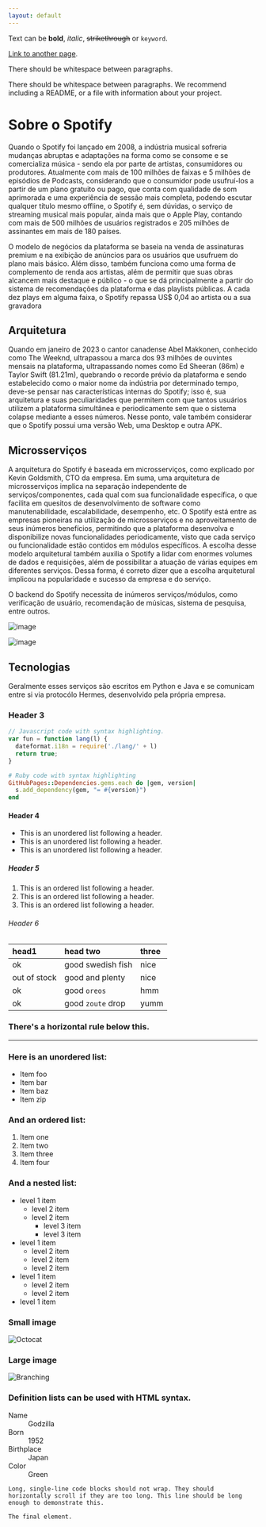 ```yaml
---
layout: default
---
```


Text can be **bold**, _italic_, ~~strikethrough~~ or `keyword`.

[Link to another page](./another-page.html).

There should be whitespace between paragraphs.

There should be whitespace between paragraphs. We recommend including a README, or a file with information about your project.

# Sobre o Spotify

Quando o Spotify foi lançado em 2008, a indústria musical sofreria mudanças abruptas e adaptações na forma como se consome e se comercializa música - sendo ela por parte de artistas, consumidores ou produtores. Atualmente com mais de 100 milhões de faixas e 5 milhões de episódios de Podcasts, considerando que o consumidor pode usufruí-los a partir de um plano gratuito ou pago, que conta com qualidade de som aprimorada e uma experiência de sessão mais completa, podendo escutar qualquer título mesmo offline, o Spotify é, sem dúvidas, o serviço de streaming musical mais popular, ainda mais que o Apple Play, contando com mais de 500 milhões de usuários registrados e 205 milhões de assinantes em mais de 180 países.

O modelo de negócios da plataforma se baseia na venda de assinaturas premium e na exibição de anúncios para os usuários que usufruem do plano mais básico. Além disso, também funciona como uma forma de complemento de renda aos artistas, além de permitir que suas obras alcancem mais destaque e público - o que se dá principalmente a partir do sistema de recomendações da plataforma e das playlists públicas. A cada dez plays em alguma faixa, o Spotify repassa US$ 0,04 ao artista ou a sua gravadora 


## Arquitetura

Quando em janeiro de 2023 o cantor canadense Abel Makkonen, conhecido como The Weeknd, ultrapassou a marca dos 93 milhões de ouvintes mensais na plataforma, ultrapassando nomes como Ed Sheeran (86m) e Taylor Swift (81.21m), quebrando o recorde prévio da plataforma e sendo estabelecido como o maior nome da indústria por determinado tempo, deve-se pensar nas características internas do Spotify; isso é, sua arquitetura e suas peculiaridades que permitem com que tantos usuários utilizem a plataforma simultânea e periodicamente sem que o sistema colapse mediante a esses números. Nesse ponto, vale também considerar que o Spotify possui uma versão Web, uma Desktop e outra APK.

## Microsserviços

A arquitetura do Spotify é baseada em microsserviços, como explicado por Kevin Goldsmith, CTO da empresa. Em suma, uma arquitetura de microsserviços implica na separação independente de serviços/componentes, cada qual com sua funcionalidade específica, o que facilita em quesitos de desenvolvimento de software como manutenabilidade, escalabilidade, desempenho, etc.
O Spotify está entre as empresas pioneiras na utilização de microsserviços e no aproveitamento de seus inúmeros benefícios, permitindo que a plataforma desenvolva e disponibilize novas funcionalidades periodicamente, visto que cada serviço ou funcionalidade estão contidos em módulos específicos. A escolha desse modelo arquitetural também auxilia o Spotify a lidar com enormes volumes de dados e requisições, além de possibilitar a atuação de várias equipes em diferentes serviços. Dessa forma, é correto dizer que a escolha arquitetural implicou na popularidade e sucesso da empresa e do serviço.

O backend do Spotify necessita de inúmeros serviços/módulos, como verificação de usuário, recomendação de músicas, sistema de pesquisa, entre outros.

![image](https://github.com/Luiz-Gustavo-SS/TP-ArqSoftware/assets/84593164/bcf90a62-96fb-4d8c-8394-de17e417c043)


![image](https://github.com/Luiz-Gustavo-SS/TP-ArqSoftware/assets/84593164/f353ba2d-f22b-45ad-b569-596c14bdc8d4)


## Tecnologias

Geralmente esses serviços são escritos em Python e Java e se comunicam entre si via protocólo Hermes, desenvolvido pela própria empresa.

### Header 3

```js
// Javascript code with syntax highlighting.
var fun = function lang(l) {
  dateformat.i18n = require('./lang/' + l)
  return true;
}
```

```ruby
# Ruby code with syntax highlighting
GitHubPages::Dependencies.gems.each do |gem, version|
  s.add_dependency(gem, "= #{version}")
end
```

#### Header 4

*   This is an unordered list following a header.
*   This is an unordered list following a header.
*   This is an unordered list following a header.

##### Header 5

1.  This is an ordered list following a header.
2.  This is an ordered list following a header.
3.  This is an ordered list following a header.

###### Header 6

| head1        | head two          | three |
|:-------------|:------------------|:------|
| ok           | good swedish fish | nice  |
| out of stock | good and plenty   | nice  |
| ok           | good `oreos`      | hmm   |
| ok           | good `zoute` drop | yumm  |

### There's a horizontal rule below this.

* * *

### Here is an unordered list:

*   Item foo
*   Item bar
*   Item baz
*   Item zip

### And an ordered list:

1.  Item one
1.  Item two
1.  Item three
1.  Item four

### And a nested list:

- level 1 item
  - level 2 item
  - level 2 item
    - level 3 item
    - level 3 item
- level 1 item
  - level 2 item
  - level 2 item
  - level 2 item
- level 1 item
  - level 2 item
  - level 2 item
- level 1 item

### Small image

![Octocat](https://github.githubassets.com/images/icons/emoji/octocat.png)

### Large image

![Branching](https://guides.github.com/activities/hello-world/branching.png)


### Definition lists can be used with HTML syntax.

<dl>
<dt>Name</dt>
<dd>Godzilla</dd>
<dt>Born</dt>
<dd>1952</dd>
<dt>Birthplace</dt>
<dd>Japan</dd>
<dt>Color</dt>
<dd>Green</dd>
</dl>

```
Long, single-line code blocks should not wrap. They should horizontally scroll if they are too long. This line should be long enough to demonstrate this.
```

```
The final element.
```
